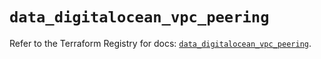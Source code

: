 # `data_digitalocean_vpc_peering`

Refer to the Terraform Registry for docs: [`data_digitalocean_vpc_peering`](https://registry.terraform.io/providers/digitalocean/digitalocean/2.59.0/docs/data-sources/vpc_peering).
